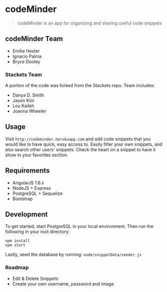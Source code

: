 # codeMinder

> codeMinder is an app for organizing and sharing useful code snippets

## codeMinder Team

  - Emilie Hester
  - Ignacio Palma
  - Bryce Dooley
  
### Stackets Team
A portion of the code was forked from the Stackets repo. Team includes:

- Danya D. Smith
- Jason Kim
- Lou Kaileh
- Joanna Wheeler

## Usage
Visit `http://codeminder.herokuapp.com` and add code snippets that you would like to have quick, easy access to. Easily filter your own snippets, and also search other users' snippets. Check the heart on a snippet to have it show in your favorites section.

## Requirements

- AngularJS 1.6.x
- NodeJS + Express
- PostgreSQL + Sequelize
- Bootstrap

## Development

To get started, start PostgreSQL in your local environment. Then run the following in your root directory:
```
npm install
npm start
```
Lastly, seed the database by running: 
```node/snippetData/seeder.js```

### Roadmap

- Edit & Delete Snippets
- Create your own username, password and image

